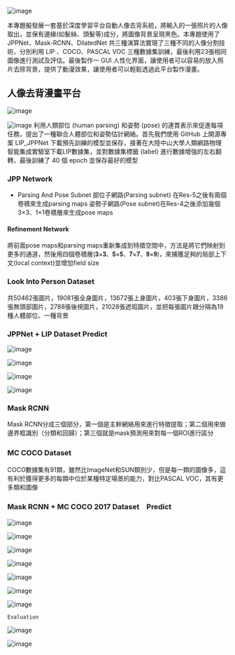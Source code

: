 ![image](https://github.com/03053020ITE/person-remove-background/blob/master/topic.PNG)

本專題擬發展一套基於深度學習平台自動人像去背系統，將輸入的一張照片的人像取出，並保有邊緣(如髮絲、頭髮等)成分，將圖像背景呈現黑色。本專題使用了 JPPNet、Mask-RCNN、DilatedNet 共三種演算法實現了三種不同的人像分割技術，分別利用 LIP 、COCO、PASCAL VOC 三種數據集訓練，最後利用23張相同圖像進行測試及評估。最後製作一 GUI 人性化界面，讓使用者可以容易的放入照片去除背景，提供了動漫效果，讓使用者可以輕鬆透過此平台製作漫畫。

## 人像去背漫畫平台

![image](https://github.com/03053020ITE/person-remove-background/blob/master/5.PNG)

![image](https://github.com/03053020ITE/person-remove-background/blob/master/jpp1.PNG)
利用人類部位 (human parsing) 和姿勢 (pose) 的連貫表示來促進每項任務，提出了一種聯合人體部位和姿勢估計網絡。首先我們使用 GitHub 上開源專案 LIP_JPPNet 下載預先訓練的模型並保存，接著在大陸中山大學人類網路物理智能集成實驗室下載LIP數據集，並對數據集標籤 (label) 進行數據增強的左右翻轉，最後訓練了 40 個 epoch 並保存最好的模型
### JPP Network
* Parsing And Pose Subnet
部位子網路(Parsing subnet) 在Res-5之後有兩個卷積來生成parsing maps
姿勢子網路(Pose subnet)在Res-4之後添加幾個3×3、1×1卷積層來生成pose maps
#### Refinement Network
將前面pose maps和parsing maps重新集成到特徵空間中，方法是將它們映射到更多的通道，然後用四個卷積層(𝟑×𝟑、𝟓×𝟓、𝟕×𝟕、𝟗×𝟗)，來捕獲足夠的局部上下文(local context)並增加field size
### Look Into Person Dataset
共50462張圖片，19081張全身圖片，13672張上身圖片，403張下身圖片，3386張無頭部圖片，2788張後視圖片，21028張遮瑕圖片，並把每張圖片跟分隔為19種人體部位、一種背景
### JPPNet + LIP Dataset Predict
![image](https://github.com/03053020ITE/person-remove-background/blob/master/jpp%2Blip.PNG)

![image](https://github.com/03053020ITE/person-remove-background/blob/master/jpp%2Blip2.PNG)

![image](https://github.com/03053020ITE/person-remove-background/blob/master/jpp%2Blip3.PNG)

![image](https://github.com/03053020ITE/person-remove-background/blob/master/mask1.PNG)
### Mask RCNN
Mask RCNN分成三個部分，第一個是主幹網絡用來進行特徵提取；第二個用來做邊界框識別（分類和回歸）；第三個就是mask預測用來對每一個ROI進行區分
### MC COCO Dataset　
COCO數據集有91類，雖然比ImageNet和SUN類別少，但是每一類的圖像多，這有利於獲得更多的每類中位於某種特定場景的能力，對比PASCAL VOC，其有更多類和圖像
### Mask RCNN + MC COCO 2017 Dataset　Predict
![image](https://github.com/03053020ITE/person-remove-background/blob/master/mask%2Bcoco.PNG)

![image](https://github.com/03053020ITE/person-remove-background/blob/master/mask%2Bcoco1.PNG)

![image](https://github.com/03053020ITE/person-remove-background/blob/master/mask%2Bcoco2.PNG)

![image](https://github.com/03053020ITE/person-remove-background/blob/master/dilated1.PNG)

![image](https://github.com/03053020ITE/person-remove-background/blob/master/dilated2.PNG)

![image](https://github.com/03053020ITE/person-remove-background/blob/master/dilated3.PNG)

![image](https://github.com/03053020ITE/person-remove-background/blob/master/dilated4.PNG)
                                                
```
Evaluation
```

![image](https://github.com/03053020ITE/person-remove-background/blob/master/precision.PNG)

![image](https://github.com/03053020ITE/person-remove-background/blob/master/abstract.PNG
)







